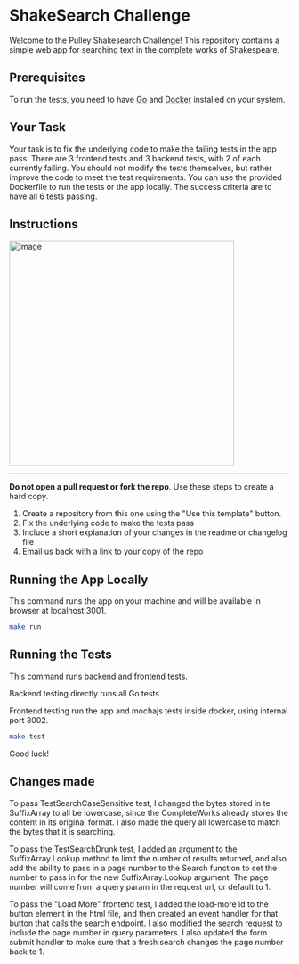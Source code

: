 # ShakeSearch Challenge

Welcome to the Pulley Shakesearch Challenge! This repository contains a simple web app for searching text in the complete works of Shakespeare.

## Prerequisites

To run the tests, you need to have [Go](https://go.dev/doc/install) and [Docker](https://docs.docker.com/engine/install/) installed on your system.

## Your Task

Your task is to fix the underlying code to make the failing tests in the app pass. There are 3 frontend tests and 3 backend tests, with 2 of each currently failing. You should not modify the tests themselves, but rather improve the code to meet the test requirements. You can use the provided Dockerfile to run the tests or the app locally. The success criteria are to have all 6 tests passing.

## Instructions

<img width="404" alt="image" src="https://github.com/ProlificLabs/shakesearch/assets/98766735/9a5b96b5-0e44-42e1-8d6e-b7a9e08df9a1">

*** 

**Do not open a pull request or fork the repo**. Use these steps to create a hard copy.

1. Create a repository from this one using the "Use this template" button.
2. Fix the underlying code to make the tests pass
3. Include a short explanation of your changes in the readme or changelog file
4. Email us back with a link to your copy of the repo

## Running the App Locally


This command runs the app on your machine and will be available in browser at localhost:3001.

```bash
make run
```

## Running the Tests

This command runs backend and frontend tests.

Backend testing directly runs all Go tests.

Frontend testing run the app and mochajs tests inside docker, using internal port 3002.

```bash
make test
```

Good luck!


## Changes made

To pass TestSearchCaseSensitive test, I changed the bytes stored in te SuffixArray to all be lowercase, since the CompleteWorks already stores the content in its original format. I also made the query all lowercase to match the bytes that it is searching.

To pass the TestSearchDrunk test, I added an argument to the SuffixArray.Lookup method to limit the number of results returned, and also add the ability to pass in a page number to the Search function to set the number to pass in for the new SuffixArray.Lookup argument. The page number will come from a query param in the request url, or default to 1.

To pass the "Load More" frontend test, I added the load-more id to the button element in the html file, and then created an event handler for that button that calls the search endpoint. I also modified the search request to include the page number in query parameters. I also updated the form submit handler to make sure that a fresh search changes the page number back to 1.